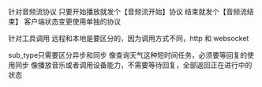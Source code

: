 针对音频流协议
只要开始播放就发个【音频流开始】协议
结束就发个【音频流结束】
客户端状态变更使用单独的协议



针对工具调用
远程和本地是要区分的，因为调用方式不同，http 和 websocket

sub_type只需要区分异步和同步
像查询天气这种短时间任务，必须要等回复的使用同步
像播放音乐或者调用设备能力，不需要等待回复，全部返回正在进行中的状态

